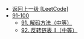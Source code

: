 - [返回上一级 [LeetCode]](LeetCode/)
- [91-100](LeetCode/91-100/)
  - [91. 解码方法（中等）](LeetCode/91-100/91.%20解码方法（中等）.md)
  - [92. 反转链表 II（中等）](LeetCode/91-100/92.%20反转链表%20II（中等）.md)
